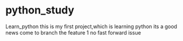 # python_study
Learn_python
this is my first project,which is learning python 
its a good news come to branch
the feature 1
no fast forward
issue
